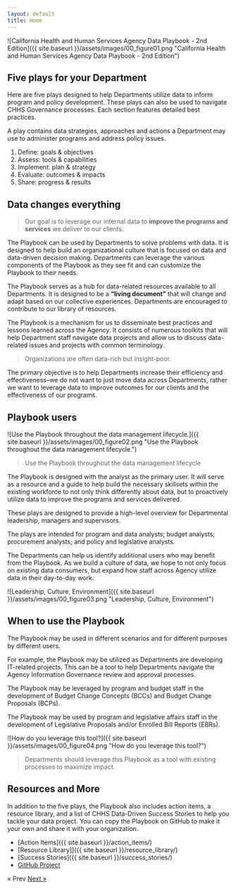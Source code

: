 ```yaml
---
layout: default
title: Home
---
```

![California Health and Human Services Agency Data Playbook - 2nd Edition]({{ site.baseurl }}/assets/images/00_figure01.png "California Health and Human Services Agency Data Playbook - 2nd Edition")

## Five plays for your Department

Here are five plays designed to help Departments utilize data to inform program and policy development. These plays can also be used to navigate CHHS Governance processes. Each section features detailed best practices. 

A play contains data strategies, approaches and actions a Department may use to  administer programs and address policy issues.

1. Define: goals & objectives
2. Assess: tools & capabilities
3. Implement: plan & strategy
4. Evaluate: outcomes & impacts
5. Share: progress & results

## Data changes everything

>Our goal is to leverage our internal data to **improve the programs and services** we deliver to our clients.

The Playbook can be used by Departments to solve problems with data. It is designed to help build an organizational culture that is focused on data and data-driven decision making. Departments can leverage the various components of the Playbook as they see fit and can customize the Playbook to their needs. 

The Playbook serves as a hub for data-related resources available to all Departments. It is designed to be a **“living document”** that will change and adapt based on our collective experiences. Departments are encouraged to contribute to our library of  resources.

The Playbook is a mechanism for us to disseminate best practices and lessons learned across the Agency. It consists of numerous toolkits that will help Department staff navigate data projects and allow us to discuss data-related issues and projects with common terminology.

>Organizations are often data-rich but insight-poor.

The primary objective is to help Departments increase their efficiency and effectiveness–we do not want to just move data across Departments, rather we want to leverage data to improve outcomes for our clients and the effectiveness of our programs.

## Playbook users

![Use the Playbook throughout the data management lifecycle.]({{ site.baseurl }}/assets/images/00_figure02.png "Use the Playbook throughout the data management lifecycle.")

>Use the Playbook throughout the data management lifecycle

The Playbook is designed with the analyst as the primary user. It will serve as a resource and a guide to help build the necessary skillsets within the existing workforce to not only think differently about data, but to proactively utilize data to improve the programs and services delivered. 

These plays are designed to provide a high-level overview for Departmental leadership, managers and supervisors.  

The plays are intended for program and data analysts; budget analysts; procurement analysts; and policy and legislative analysts. 

The Departments can help us identify additional users who may benefit from the Playbook. As we build a culture of data, we hope to not only focus on existing data consumers, but expand how staff across Agency utilize data in their day-to-day work.

![Leadership, Culture, Environment]({{ site.baseurl }}/assets/images/00_figure03.png "Leadership, Culture, Environment")

## When to use the Playbook

The Playbook may be used in different scenarios and for different purposes by different users.

For example, the Playbook may be utilized as Departments are developing IT-related projects. This can be a tool to help Departments navigate the Agency Information Governance review and approval processes. 

The Playbook may be leveraged by program and budget staff in the development of Budget Change Concepts (BCCs) and Budget Change Proposals (BCPs). 

The Playbook may be used  by program and legislative affairs staff in the development of Legislative Proposals and/or Enrolled Bill Reports (EBRs). 

![How do you leverage this tool?]({{ site.baseurl }}/assets/images/00_figure04.png "How do you leverage this tool?")

>Departments should leverage this Playbook as a tool with existing processes to maximize impact.

## Resources and More

In addition to the five plays, the Playbook also includes action items, a resource library, and a list of CHHS Data-Driven Success Stories to help you tackle your data project. You can copy the Playbook on GitHub to make it your own and share it with your organization.

- [Action Items]({{ site.baseurl }}/action_items/)
- [Resource Library]]({{ site.baseurl }}/resource_library/)
- [Success Stories]({{ site.baseurl }}/success_stories/)
- [GitHub Project](https://github.com/CHHSData/DataPlaybook)

<!-- Pagination -->
<div class="pagination">
  <span class="pagination-item older">&laquo; Prev</span>
  <a class="pagination-item newer" href="{{ site.baseurl }}/define">Next &raquo;</a>
</div>
